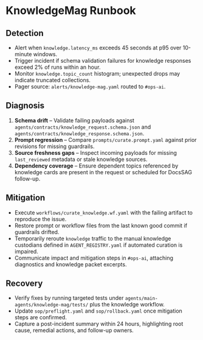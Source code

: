 # KnowledgeMag Runbook

## Detection
- Alert when `knowledge.latency_ms` exceeds 45 seconds at p95 over 10-minute windows.
- Trigger incident if schema validation failures for knowledge responses exceed 2% of runs within an hour.
- Monitor `knowledge.topic_count` histogram; unexpected drops may indicate truncated collections.
- Pager source: `alerts/knowledge-mag.yaml` routed to `#ops-ai`.

## Diagnosis
1. **Schema drift** – Validate failing payloads against `agents/contracts/knowledge_request.schema.json` and `agents/contracts/knowledge_response.schema.json`.
2. **Prompt regression** – Compare `prompts/curate.prompt.yaml` against prior revisions for missing guardrails.
3. **Source freshness gaps** – Inspect incoming payloads for missing `last_reviewed` metadata or stale knowledge sources.
4. **Dependency coverage** – Ensure dependent topics referenced by knowledge cards are present in the request or scheduled for DocsSAG follow-up.

## Mitigation
- Execute `workflows/curate_knowledge.wf.yaml` with the failing artifact to reproduce the issue.
- Restore prompt or workflow files from the last known good commit if guardrails drifted.
- Temporarily reroute `knowledge` traffic to the manual knowledge custodians defined in `AGENT_REGISTRY.yaml` if automated curation is impaired.
- Communicate impact and mitigation steps in `#ops-ai`, attaching diagnostics and knowledge packet excerpts.

## Recovery
- Verify fixes by running targeted tests under `agents/main-agents/knowledge-mag/tests/` plus the knowledge workflow.
- Update `sop/preflight.yaml` and `sop/rollback.yaml` once mitigation steps are confirmed.
- Capture a post-incident summary within 24 hours, highlighting root cause, remedial actions, and follow-up owners.

